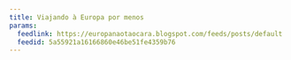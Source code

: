 ```yaml
---
title: Viajando à Europa por menos
params:
  feedlink: https://europanaotaocara.blogspot.com/feeds/posts/default
  feedid: 5a55921a16166860e46be51fe4359b76
---
```

